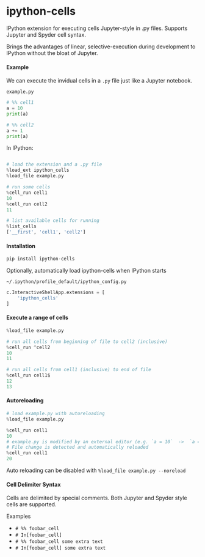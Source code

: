 # ipython-cells

IPython extension for executing cells Jupyter-style in .py files.  Supports Jupyter and Spyder cell syntax.

Brings the advantages of linear, selective-execution during development to IPython without the bloat of Jupyter.

#### Example

We can execute the invidual cells in a `.py` file just like a Jupyter notebook.

`example.py`

``` python
# %% cell1
a = 10
print(a)

# %% cell2
a += 1
print(a)
```

In IPython:

``` python

# load the extension and a .py file
%load_ext ipython_cells
%load_file example.py

# run some cells
%cell_run cell1
10
%cell_run cell2
11

# list available cells for running
%list_cells
['__first', 'cell1', 'cell2']
```

#### Installation

``` bash
pip install ipython-cells
```

Optionally, automatically load ipython-cells when IPython starts

`~/.ipython/profile_default/ipython_config.py`
``` python
c.InteractiveShellApp.extensions = [
    'ipython_cells'
]
```

#### Execute a range of cells

``` python
%load_file example.py

# run all cells from beginning of file to cell2 (inclusive)
%cell_run ^cell2
10
11

# run all cells from cell1 (inclusive) to end of file
%cell_run cell1$
12
13
```

#### Autoreloading
``` python
# load example.py with autoreloading
%load_file example.py

%cell_run cell1
10
# example.py is modified by an external editor (e.g. `a = 10`  ->  `a = 20`)
# File change is detected and automatically reloaded
%cell_run cell1
20

```

Auto reloading can be disabled with `%load_file example.py --noreload`

#### Cell Delimiter Syntax

Cells are delimited by special comments.  Both Jupyter and Spyder style cells are supported.

Examples

- `# %% foobar_cell`
- `# In[foobar_cell]`
- `# %% foobar_cell some extra text`
- `# In[foobar_cell] some extra text`
